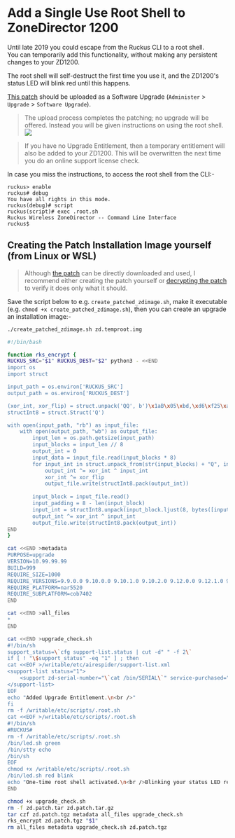 # Add a Single Use Root Shell to ZoneDirector 1200

Until late 2019 you could escape from the Ruckus CLI to a root shell.  
You can temporarily add this functionality, without making any persistent changes to your ZD1200.  

The root shell will self-destruct the first time you use it, and the ZD1200's status LED will blink red until this happens.  

[This patch](../images/zd.temproot.img) should be uploaded as a Software Upgrade (`Administer` > `Upgrade` > `Software Upgrade`).  
> The upload process completes the patching; no upgrade will be offered. Instead you will be given instructions on using the root shell.
> ![](../images/OneTimeRootShell_NoSupport_1051.png)

> If you have no Upgrade Entitlement, then a temporary entitlement will also be added to your ZD1200. This will be overwritten the next time you do an online support license check.

In case you miss the instructions, to access the root shell from the CLI:-

```console
ruckus> enable 
ruckus# debug 
You have all rights in this mode.
ruckus(debug)# script 
ruckus(script)# exec .root.sh
Ruckus Wireless ZoneDirector -- Command Line Interface
ruckus$
```

## Creating the Patch Installation Image yourself (from Linux or WSL)

> Although [the patch](../images/zd.temproot.img) can be directly downloaded and used, I recommend either creating the patch yourself or [decrypting the patch](DecryptRuckusBackups.md) to verify it does only what it should.

Save the script below to e.g. `create_patched_zdimage.sh`, make it executable (e.g. `chmod +x create_patched_zdimage.sh`), then you can create an upgrade an installation image:-
```bash
./create_patched_zdimage.sh zd.temproot.img
```

```bash
#!/bin/bash

function rks_encrypt {
RUCKUS_SRC="$1" RUCKUS_DEST="$2" python3 - <<END
import os
import struct

input_path = os.environ['RUCKUS_SRC']
output_path = os.environ['RUCKUS_DEST']

(xor_int, xor_flip) = struct.unpack('QQ', b')\x1aB\x05\xbd,\xd6\xf25\xad\xb8\xe0?T\xc58')
structInt8 = struct.Struct('Q')

with open(input_path, "rb") as input_file:
    with open(output_path, "wb") as output_file:
        input_len = os.path.getsize(input_path)
        input_blocks = input_len // 8
        output_int = 0
        input_data = input_file.read(input_blocks * 8)
        for input_int in struct.unpack_from(str(input_blocks) + "Q", input_data):
            output_int ^= xor_int ^ input_int
            xor_int ^= xor_flip
            output_file.write(structInt8.pack(output_int))
        
        input_block = input_file.read()
        input_padding = 8 - len(input_block)
        input_int = structInt8.unpack(input_block.ljust(8, bytes([input_padding | input_padding << 4])))[0]
        output_int ^= xor_int ^ input_int
        output_file.write(structInt8.pack(output_int))
END
}

cat <<END >metadata
PURPOSE=upgrade
VERSION=10.99.99.99
BUILD=999
REQUIRE_SIZE=1000
REQUIRE_VERSIONS=9.9.0.0 9.10.0.0 9.10.1.0 9.10.2.0 9.12.0.0 9.12.1.0 9.12.2.0 9.12.3.0 9.13.0.0 9.13.1.0 9.13.2.0 9.13.3.0 10.0.0.0 10.1.0.0 10.1.1.0 10.1.2.0 10.2.0.0 10.2.1.0 10.3.0.0 10.3.1.0 10.4.0.0 10.4.1.0 10.5.0
REQUIRE_PLATFORM=nar5520
REQUIRE_SUBPLATFORM=cob7402
END

cat <<END >all_files
*
END

cat <<END >upgrade_check.sh
#!/bin/sh
support_status=\`cfg support-list.status | cut -d" " -f 2\`
if [ ! "\$support_status" -eq "1" ] ; then
cat <<EOF >/writable/etc/airespider/support-list.xml
<support-list status="1">
	<support zd-serial-number="\`cat /bin/SERIAL\`" service-purchased="802" date-start="`date +%s`" date-end="1819731540" ap-support-number="licensed" DELETABLE="false"></support>
</support-list>
EOF
echo "Added Upgrade Entitlement.\n<br />"
fi
rm -f /writable/etc/scripts/.root.sh
cat <<EOF >/writable/etc/scripts/.root.sh
#!/bin/sh
#RUCKUS#
rm -f /writable/etc/scripts/.root.sh
/bin/led.sh green
/bin/stty echo
/bin/sh
EOF
chmod +x /writable/etc/scripts/.root.sh
/bin/led.sh red blink
echo "One-time root shell activated.\n<br />Blinking your status LED red until you&apos;ve used the shell.<legend>Accessing the one-time root shell from the CLI:-</legend>\n<pre><code><span class=\"text-muted\">ruckus> </span>enable\n<span class=\"text-muted\">ruckus# </span>debug\n<span class=\"text-success\">You have all rights in this mode.</span>\n<span class=\"text-muted\">ruckus(debug)# </span>script\n<span class=\"text-muted\">ruckus(script)# </span>exec .root.sh\n\n<span class=\"text-success\">Ruckus Wireless ZoneDirector -- Command Line Interface</span>\n<span class=\"text-success\">Enter &apos;help&apos; for a list of built-in commands.</span>\n\n<span class=\"text-muted\">ruckus\$ </span></code></pre>"
END

chmod +x upgrade_check.sh
rm -f zd.patch.tar zd.patch.tar.gz
tar czf zd.patch.tgz metadata all_files upgrade_check.sh
rks_encrypt zd.patch.tgz "$1"
rm all_files metadata upgrade_check.sh zd.patch.tgz
```
